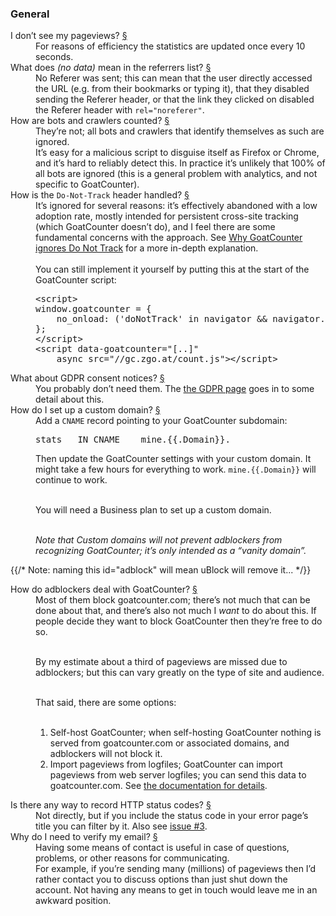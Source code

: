 <h3 id="general">General <a href="#general"></a></h3>
<dl>
<dt id="no-pageviews">I don’t see my pageviews? <a href="#no-pageviews">§</a></dt>
<dd>For reasons of efficiency the statistics are updated once every 10
seconds.</dd>

<dt id="no-data">What does <em>(no data)</em> mean in the referrers list? <a href="#no-data">§</a></dt>
<dd>No Referer was sent; this can mean that the user directly accessed the URL
(e.g. from their bookmarks or typing it), that they disabled sending the Referer
header, or that the link they clicked on disabled the Referer header with
<code>rel="noreferer"</code>.</dd>


<dt id="bots">How are bots and crawlers counted? <a href="#bots">§</a></dt>
<dd>They’re not; all bots and crawlers that identify themselves as such are
ignored.<br> It’s easy for a malicious script to disguise itself as Firefox or
Chrome, and it’s hard to reliably detect this. In practice it’s unlikely that
100% of all bots are ignored (this is a general problem with analytics, and not
specific to GoatCounter).</dd>

<dt id="dnt">How is the <code>Do-Not-Track</code> header handled? <a href="#dnt">§</a></dt>
<dd>It’s ignored for several reasons: it’s effectively abandoned with a low
adoption rate, mostly intended for persistent cross-site tracking (which
GoatCounter doesn’t do), and I feel there are some fundamental concerns with the
approach. See
<a href="https://www.arp242.net/dnt.html" target="_blank" rel="noopener">Why GoatCounter ignores Do Not Track</a>
for a more in-depth explanation.
<br><br>
You can still implement it yourself by putting this at the start of the
GoatCounter script:
<pre>&lt;script&gt;
window.goatcounter = {
    no_onload: ('doNotTrack' in navigator && navigator.doNotTrack === '1'),
};
&lt;/script&gt;
&lt;script data-goatcounter="[..]"
    async src="//gc.zgo.at/count.js"&gt;&lt;/script&gt;</pre>
</dd>

<dt id="gdpr">What about GDPR consent notices? <a href="#gdpr">§</a></dt>
<dd>You probably don’t need them. The <a href="/gdpr">the GDPR page</a> goes in to some detail about this.</dd>

<dt id="custom-domain">How do I set up a custom domain? <a href="#custom-domain">§</a></dt>
<dd>
Add a <code>CNAME</code> record pointing to your GoatCounter subdomain:
<pre>stats   IN CNAME    mine.{{.Domain}}.</pre>

Then update the GoatCounter settings with your custom domain. It might take a
few hours for everything to work. <code>mine.{{.Domain}}</code> will continue to
work.<br><br>

You will need a Business plan to set up a custom domain.<br><br>

<em>Note that Custom domains will not prevent adblockers from recognizing
GoatCounter; it’s only intended as a “vanity domain”.</em>
</dd>

{{/* Note: naming this id="adblock" will mean uBlock will remove it... */}}
<dt id="blocked">How do adblockers deal with GoatCounter? <a href="#blocked">§</a></dt>
<dd>
Most of them block goatcounter.com; there’s not much that can be done about
that, and there’s also not much I <em>want</em> to do about this. If people
decide they want to block GoatCounter then they’re free to do so.<br><br>

By my estimate about a third of pageviews are missed due to adblockers; but this
can vary greatly on the type of site and audience.<br><br>

That said, there are some options:<br><br>

<ol>
<li>Self-host GoatCounter; when self-hosting GoatCounter nothing is served from
goatcounter.com or associated domains, and adblockers will not block it.</li>
<li>Import pageviews from logfiles; GoatCounter can import pageviews
from web server logfiles; you can send this data to
goatcounter.com. See <a href="/help/logfile">the documentation for details</a>.</li>
</ol>
</dd>

<dt id="status-code">Is there any way to record HTTP status codes? <a href="#status-code">§</a></dt>
<dd>
Not directly, but if you include the status code in your error page’s
title you can filter by it. Also see
<a href="https://github.com/arp242/goatcounter/issues/3#issuecomment-578202761">issue #3</a>.
</dd>

<dt id="verify-email">Why do I need to verify my email? <a href="#verify-email">§</a></dt>
<dd>
Having some means of contact is useful in case of questions, problems,
or other reasons for communicating.
<br>
For example, if you’re sending many (millions) of pageviews then I’d rather
contact you to discuss options than just shut down the account. Not
having any means to get in touch would leave me in an awkward position.
</dd>
</dl>
